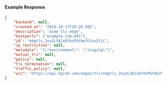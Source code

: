<!-- Code generated for API Clients. DO NOT EDIT. -->

#### Example Response

```json
{
	"backend": null,
	"created_at": "2024-10-17T20:26:50Z",
	"description": "acme tls edge",
	"hostports": ["example.com:443"],
	"id": "edgtls_2na2LVAJxQfmzPGt0w7CtnuZYjC",
	"ip_restriction": null,
	"metadata": "{\"environment\": \"staging\"}",
	"mutual_tls": null,
	"policy": null,
	"tls_termination": null,
	"traffic_policy": null,
	"uri": "https://api.ngrok.com/edges/tls/edgtls_2na2LVAJxQfmzPGt0w7CtnuZYjC"
}
```

